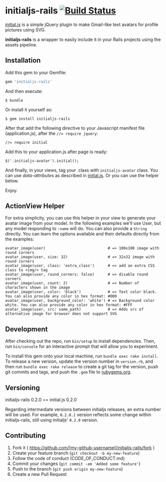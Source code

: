# initialjs-rails [![Build Status](https://travis-ci.org/dgilperez/initialjs-rails.svg?branch=master)](https://travis-ci.org/dgilperez/initialjs-rails)

[initial.js](https://github.com/judesfernando/initial.js) is a simple jQuery plugin to make Gmail-like text avatars for profile pictures using SVG.

**initialjs-rails** is a wrapper to easily include it in your Rails projects using the assets pipeline.

## Installation

Add this gem to your Gemfile:

```ruby
gem 'initialjs-rails'
```

And then execute:

    $ bundle

Or install it yourself as:

    $ gem install initialjs-rails

After that add the following directive to your Javascript manifest file (application.js), after the `//= require jquery`:

    //= require initial

Add this to your application.js after page is ready:

    $('.initialjs-avatar').initial();

And finally, in your views, tag your *<img/>* class with `initialjs-avatar` class. You can use *data-attributes* as described in [initial.js](https://github.com/judesfernando/initial.js). Or you can use the helper below.

Enjoy.

## ActionView Helper

For extra simplicity, you can use this helper in your view to generate your avatar image from your model. In the following examples we'll use User, but any model responding to `:name` will do. You can also provide a `String` directly. You can learn the options available and their defaults directly from the examples:

    avatar_image(user)                            # => 100x100 image with round corners
    avatar_image(user, size: 32)                  # => 32x32 image with round corners
    avatar_image(user, class: 'extra_class')      # => add an extra CSS class to <img/> tag
    avatar_image(user, round_corners: false)      # => disable round corners
    avatar_image(user, count: 2)                  # => Number of characters shown in the image
    avatar_image(user, color: 'black')            # => Text color black. You can also provide any color in hex format: #000
    avatar_image(user, background_color: 'white') # => Background color white. You can also provide any color in hex format: #FFF
    avatar_image(user, src: some_path)            # => Adds src of alternative image for browser does not support SVG

## Development

After checking out the repo, run `bin/setup` to install dependencies. Then, run `bin/console` for an interactive prompt that will allow you to experiment.

To install this gem onto your local machine, run `bundle exec rake install`. To release a new version, update the version number in `version.rb`, and then run `bundle exec rake release` to create a git tag for the version, push git commits and tags, and push the `.gem` file to [rubygems.org](https://rubygems.org).

## Versioning

initialjs-rails 0.2.0 == initial.js 0.2.0

Regarding intermediate versions between initialjs releases, an extra number will be used. For example, `0.2.0.1` version reflects some change within initialjs-rails, still using initialjs' `0.2.0` version.

## Contributing

1. Fork it ( https://github.com/[my-github-username]/initialjs-rails/fork )
2. Create your feature branch (`git checkout -b my-new-feature`)
3. Follow the code of conduct (CODE_OF_CONDUCT.md)
4. Commit your changes (`git commit -am 'Added some feature'`)
5. Push to the branch (`git push origin my-new-feature`)
6. Create a new Pull Request
